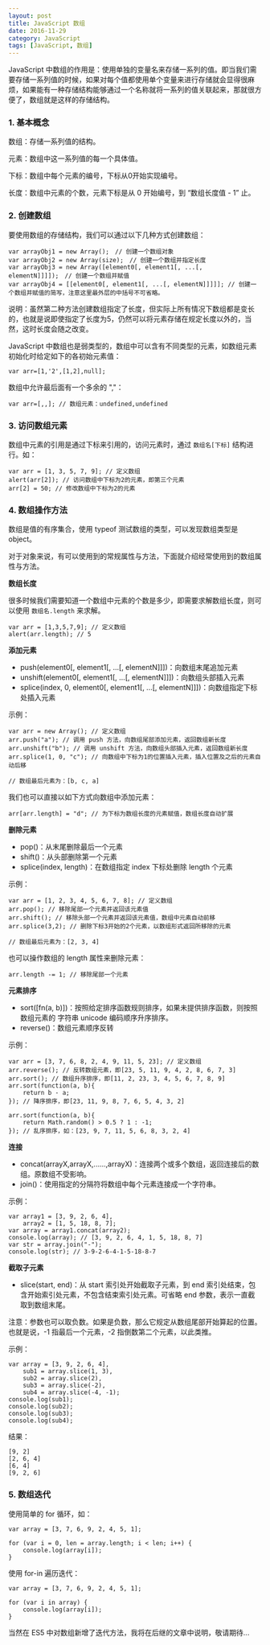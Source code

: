```yaml
---
layout: post
title: JavaScript 数组
date: 2016-11-29
category: JavaScript
tags: [JavaScript, 数组]
---
```


JavaScript 中数组的作用是：使用单独的变量名来存储一系列的值。即当我们需要存储一系列值的时候，如果对每个值都使用单个变量来进行存储就会显得很麻烦，如果能有一种存储结构能够通过一个名称就将一系列的值关联起来，那就很方便了，数组就是这样的存储结构。

### 1. 基本概念 ###

数组：存储一系列值的结构。

元素：数组中这一系列值的每一个具体值。

下标：数组中每个元素的编号，下标从0开始实现编号。

长度：数组中元素的个数，元素下标是从 0 开始编号，到 “数组长度值 - 1” 止。

### 2. 创建数组 ###

要使用数组的存储结构，我们可以通过以下几种方式创建数组：

	var arrayObj1 = new Array();　// 创建一个数组对象
	var arrayObj2 = new Array(size);　// 创建一个数组并指定长度	
	var arrayObj3 = new Array([element0[, element1[, ...[, elementN]]]]);　// 创建一个数组并赋值	
	var arrayObj4 = [[element0[, element1[, ...[, elementN]]]]]; // 创建一个数组并赋值的简写，注意这里最外层的中括号不可省略。
 
说明：虽然第二种方法创建数组指定了长度，但实际上所有情况下数组都是变长的，也就是说即使指定了长度为5，仍然可以将元素存储在规定长度以外的，当然，这时长度会随之改变。

JavaScript 中数组也是弱类型的，数组中可以含有不同类型的元素，如数组元素初始化时给定如下的各初始元素值：

	var arr=[1,'2',[1,2],null];

数组中允许最后面有一个多余的 ","：

	var arr=[,,]; // 数组元素：undefined,undefined

### 3. 访问数组元素 ###

数组中元素的引用是通过下标来引用的，访问元素时，通过 `数组名[下标]` 结构进行。如：

	var arr = [1, 3, 5, 7, 9]; // 定义数组
	alert(arr[2]); // 访问数组中下标为2的元素，即第三个元素
	arr[2] = 50; // 修改数组中下标为2的元素

### 4. 数组操作方法 ###

数组是值的有序集合，使用 typeof 测试数组的类型，可以发现数组类型是 object。

对于对象来说，有可以使用到的常规属性与方法，下面就介绍经常使用到的数组属性与方法。

**数组长度**

很多时候我们需要知道一个数组中元素的个数是多少，即需要求解数组长度，则可以使用 `数组名.length` 来求解。

	var arr = [1,3,5,7,9]; // 定义数组
	alert(arr.length); // 5

**添加元素**

*	push(element0[, element1[, ...[, elementN]]])：向数组末尾追加元素
*	unshift(element0[, element1[, ...[, elementN]]])：向数组头部插入元素
*	splice(index, 0, element0[, element1[, ...[, elementN]]])：向数组指定下标处插入元素

示例：

	var arr = new Array(); // 定义数组
	arr.push("a"); // 调用 push 方法，向数组尾部添加元素，返回数组新长度
	arr.unshift("b"); // 调用 unshift 方法，向数组头部插入元素，返回数组新长度
	arr.splice(1, 0, "c"); // 向数组中下标为1的位置插入元素，插入位置及之后的元素自动后移
	
	// 数组最后元素为：[b, c, a]

我们也可以直接以如下方式向数组中添加元素：

	arr[arr.length] = "d"; // 为下标为数组长度的元素赋值，数组长度自动扩展

**删除元素**

*	pop()：从末尾删除最后一个元素
*	shift()：从头部删除第一个元素
*	splice(index, length)：在数组指定 index 下标处删除 length 个元素

示例：

	var arr = [1, 2, 3, 4, 5, 6, 7, 8]; // 定义数组
	arr.pop(); // 移除尾部一个元素并返回该元素值
	arr.shift(); // 移除头部一个元素并返回该元素值，数组中元素自动前移
	arr.splice(3,2); // 删除下标3开始的2个元素，以数组形式返回所移除的元素
	
	// 数组最后元素为：[2, 3, 4]

也可以操作数组的 length 属性来删除元素：
	
	arr.length -= 1; // 移除尾部一个元素

**元素排序**

*	sort([fn(a, b)])：按照给定排序函数规则排序，如果未提供排序函数，则按照数组元素的 字符串 unicode 编码顺序升序排序。
*	reverse()：数组元素顺序反转

示例：

	var arr = [3, 7, 6, 8, 2, 4, 9, 11, 5, 23]; // 定义数组
	arr.reverse(); // 反转数组元素，即[23, 5, 11, 9, 4, 2, 8, 6, 7, 3]
	arr.sort(); // 数组升序排序，即[11, 2, 23, 3, 4, 5, 6, 7, 8, 9]
	arr.sort(function(a, b){
	    return b - a;
	}); // 降序排序，即[23, 11, 9, 8, 7, 6, 5, 4, 3, 2]

	arr.sort(function(a, b){
	    return Math.random() > 0.5 ? 1 : -1;
	}); // 乱序排序，如：[23, 9, 7, 11, 5, 6, 8, 3, 2, 4]

**连接**

*	concat(arrayX,arrayX,......,arrayX)：连接两个或多个数组，返回连接后的数组。原数组不受影响。
*	join()：使用指定的分隔符将数组中每个元素连接成一个字符串。

示例：

	var array1 = [3, 9, 2, 6, 4],
		array2 = [1, 5, 18, 8, 7];
	var array = array1.concat(array2);
	console.log(array); // [3, 9, 2, 6, 4, 1, 5, 18, 8, 7]
	var str = array.join("-");
	console.log(str); // 3-9-2-6-4-1-5-18-8-7

**截取子元素**

*	slice(start, end)：从 start 索引处开始截取子元素，到 end 索引处结束，包含开始索引处元素，不包含结束索引处元素。可省略 end 参数，表示一直截取到数组末尾。

注意：参数也可以取负数。如果是负数，那么它规定从数组尾部开始算起的位置。也就是说，-1 指最后一个元素，-2 指倒数第二个元素，以此类推。

示例：

	var array = [3, 9, 2, 6, 4],
		sub1 = array.slice(1, 3),
		sub2 = array.slice(2),
		sub3 = array.slice(-2),
		sub4 = array.slice(-4, -1);
	console.log(sub1);
	console.log(sub2);
	console.log(sub3);
	console.log(sub4);

结果：

	[9, 2]
	[2, 6, 4]
	[6, 4]
	[9, 2, 6]

### 5. 数组迭代 ###

使用简单的 for 循环，如：

	var array = [3, 7, 6, 9, 2, 4, 5, 1];

	for (var i = 0, len = array.length; i < len; i++) {
		console.log(array[i]);
	}

使用 for-in 遍历迭代：

	var array = [3, 7, 6, 9, 2, 4, 5, 1];

	for (var i in array) {
		console.log(array[i]);
	}

当然在 ES5 中对数组新增了迭代方法，我将在后继的文章中说明，敬请期待...